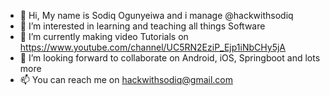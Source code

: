 - 👋 Hi, My name is Sodiq Ogunyeiwa and i manage @hackwithsodiq
- 👀 I’m interested in learning and teaching all things Software
- 🌱 I’m currently making video Tutorials on https://www.youtube.com/channel/UC5RN2EziP_Ejp1iNbCHy5jA
- 💞️ I’m looking forward to collaborate on Android, iOS, Springboot and lots more
- 📫 You can reach me on hackwithsodiq@gmail.com

<!---
hackwithsodiq/hackwithsodiq is a ✨ special ✨ repository because its `README.md` (this file) appears on your GitHub profile.
You can click the Preview link to take a look at your changes.
--->
